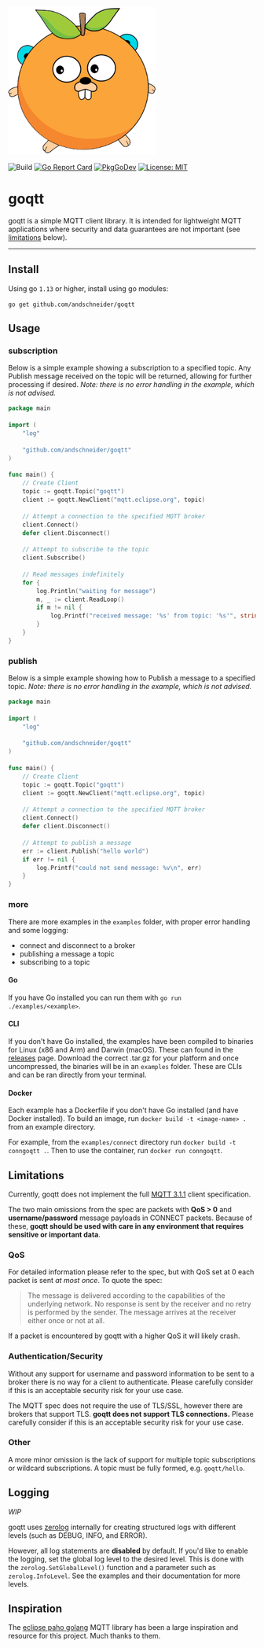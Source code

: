 <p align="left"><img src="logo.png" width="300" height="300"></p>

![Build](https://github.com/andschneider/goqtt/workflows/Build/badge.svg)
[![Go Report Card](https://goreportcard.com/badge/github.com/andschneider/goqtt)](https://goreportcard.com/report/github.com/andschneider/goqtt)
[![PkgGoDev](https://pkg.go.dev/badge/mod/github.com/andschneider/goqtt)](https://pkg.go.dev/mod/github.com/andschneider/goqtt)
[![License: MIT](https://img.shields.io/github/license/andschneider/goqtt)](https://img.shields.io/github/license/andschneider/goqtt)

# goqtt

goqtt is a simple MQTT client library. It is intended for lightweight MQTT applications where security and data guarantees are not important (see [limitations](https://github.com/andschneider/goqtt#limitations) below).

---

## Install

Using go `1.13` or higher, install using go modules:

`go get github.com/andschneider/goqtt`

## Usage

### subscription

Below is a simple example showing a subscription to a specified topic. Any Publish message received on the topic will be returned, allowing for further processing if desired. *Note: there is no error handling in the example, which is not advised.*

```go
package main

import (
	"log"

	"github.com/andschneider/goqtt"
)

func main() {
	// Create Client
	topic := goqtt.Topic("goqtt")
	client := goqtt.NewClient("mqtt.eclipse.org", topic)

	// Attempt a connection to the specified MQTT broker
	client.Connect()
	defer client.Disconnect()

	// Attempt to subscribe to the topic
	client.Subscribe()

	// Read messages indefinitely
	for {
		log.Println("waiting for message")
		m, _ := client.ReadLoop()
		if m != nil {
			log.Printf("received message: '%s' from topic: '%s'", string(m.Message), m.Topic)
		}
	}
}
```

### publish

Below is a simple example showing how to Publish a message to a specified topic. *Note: there is no error handling in the example, which is not advised.*

```go
package main

import (
	"log"

	"github.com/andschneider/goqtt"
)

func main() {
	// Create Client
	topic := goqtt.Topic("goqtt")
	client := goqtt.NewClient("mqtt.eclipse.org", topic)

	// Attempt a connection to the specified MQTT broker
	client.Connect()
	defer client.Disconnect()

	// Attempt to publish a message
	err := client.Publish("hello world")
	if err != nil {
		log.Printf("could not send message: %v\n", err)
	}
}
```

### more 

There are more examples in the `examples` folder, with proper error handling and some logging:

- connect and disconnect to a broker
- publishing a message a topic
- subscribing to a topic

#### Go

If you have Go installed you can run them with `go run ./examples/<example>`.

#### CLI

If you don't have Go installed, the examples have been compiled to binaries for Linux (x86 and Arm) and Darwin (macOS). These can found in the [releases](https://github.com/andschneider/goqtt/releases) page. Download the correct .tar.gz for your platform and once uncompressed, the binaries will be in an `examples` folder. These are CLIs and can be ran directly from your terminal. 

#### Docker

Each example has a Dockerfile if you don't have Go installed (and have Docker installed). To build an image, run `docker build -t <image-name> .` from an example directory. 

For example, from the `examples/connect` directory run `docker build -t conngoqtt .`. Then to use the container, run `docker run conngoqtt`.

## Limitations

Currently, goqtt does not implement the full [MQTT 3.1.1](http://docs.oasis-open.org/mqtt/mqtt/v3.1.1/mqtt-v3.1.1.html) client specification. 

The two main omissions from the spec are packets with **QoS > 0** and **username/password** message payloads in CONNECT packets. Because of these, **goqtt should be used with care in any environment that requires sensitive or important data**.

### QoS

For detailed information please refer to the spec, but with QoS set at 0 each packet is sent *at most once*. To quote the spec:

> The message is delivered according to the capabilities of the underlying network. No response is sent by the receiver and no retry is performed by the sender. The message arrives at the receiver either once or not at all.
  
If a packet is encountered by goqtt with a higher QoS it will likely crash.

### Authentication/Security

Without any support for username and password information to be sent to a broker there is no way for a client to authenticate. Please carefully consider if this is an acceptable security risk for your use case.

The MQTT spec does not require the use of TLS/SSL, however there are brokers that support TLS. **goqtt does not support TLS connections.**  Please carefully consider if this is an acceptable security risk for your use case.

### Other

A more minor omission is the lack of support for multiple topic subscriptions or wildcard subscriptions. A topic must be fully formed, e.g. `goqtt/hello`.

## Logging

*WIP*

goqtt uses [zerolog](https://github.com/rs/zerolog) internally for creating structured logs with different levels (such as DEBUG, INFO, and ERROR). 

However, all log statements are **disabled** by default. If you'd like to enable the logging, set the global log level to the desired level. This is done with the `zerolog.SetGlobalLevel()` function and a parameter such as `zerolog.InfoLevel`. See the examples and their documentation for more levels.

## Inspiration

The [eclipse paho golang](https://github.com/eclipse/paho.mqtt.golang) MQTT library has been a large inspiration and resource for this project. Much thanks to them.
